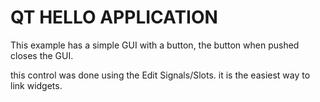 # QT HELLO APPLICATION 

This example has a simple GUI with a button, the button when pushed closes the GUI.

this control was done using the Edit Signals/Slots. it is the easiest way to link widgets.

